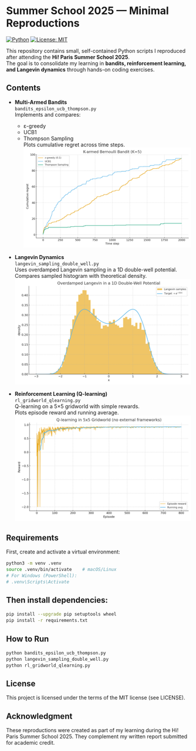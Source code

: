 # Summer School 2025 — Minimal Reproductions

[![Python](https://img.shields.io/badge/Python-3.9%2B-blue)](https://www.python.org/downloads/release/python-390/)
[![License: MIT](https://img.shields.io/badge/License-MIT-green.svg)](LICENSE)

This repository contains small, self-contained Python scripts I reproduced after attending the **Hi! Paris Summer School 2025**.  
The goal is to consolidate my learning in **bandits, reinforcement learning, and Langevin dynamics** through hands-on coding exercises.

## Contents
- **Multi-Armed Bandits**  
  `bandits_epsilon_ucb_thompson.py`  
  Implements and compares:
  - ε-greedy
  - UCB1
  - Thompson Sampling  
  Plots cumulative regret across time steps.  
  ![Bandit result](bandit_cumulative_regret.png)

- **Langevin Dynamics**  
  `langevin_sampling_double_well.py`  
  Uses overdamped Langevin sampling in a 1D double-well potential.  
  Compares sampled histogram with theoretical density.  
  ![Langevin result](langevin_double_well.png)

- **Reinforcement Learning (Q-learning)**  
  `rl_gridworld_qlearning.py`  
  Q-learning on a 5×5 gridworld with simple rewards.  
  Plots episode reward and running average.  
  ![Q-learning result](gridworld_qlearning_rewards.png)

## Requirements

First, create and activate a virtual environment:

```bash
python3 -m venv .venv
source .venv/bin/activate    # macOS/Linux
# For Windows (PowerShell):
# .venv\Scripts\Activate
```

## Then install dependencies:

```bash
pip install --upgrade pip setuptools wheel
pip install -r requirements.txt
```

## How to Run
```bash
python bandits_epsilon_ucb_thompson.py
python langevin_sampling_double_well.py
python rl_gridworld_qlearning.py
```

## License
This project is licensed under the terms of the MIT license (see LICENSE).

## Acknowledgment
These reproductions were created as part of my learning during the Hi! Paris Summer School 2025.
They complement my written report submitted for academic credit.
